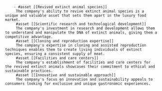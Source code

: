        - #asset [[Revived extinct animal species]]
         The company's ability to revive extinct animal species is a unique and valuable asset that sets them apart in the luxury food market.
         #asset [[Scientific research and technological development]]
         The company's investment in research and development allows them to understand and manipulate the DNA of extinct animals, giving them a competitive advantage.
         #asset [[Cloning and reproduction expertise]]
         The company's expertise in cloning and assisted reproduction techniques enables them to create living individuals of extinct species, ensuring a consistent supply of meat.
         #asset [[Facilities and care centers]]
         The company's establishment of facilities and care centers for the revived extinct animals showcases their commitment to ethical and sustainable practices.
         #asset [[Innovative and sustainable approach]]
         The company's focus on innovation and sustainability appeals to consumers looking for exclusive and unique gastronomic experiences.


